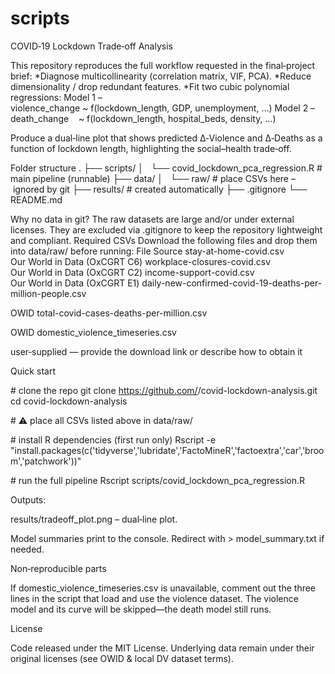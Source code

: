 # scripts
COVID‑19 Lockdown Trade‑off Analysis

This repository reproduces the full workflow requested in the final‑project brief:
*Diagnose multicollinearity (correlation matrix, VIF, PCA).
*Reduce dimensionality / drop redundant features.
*Fit two cubic polynomial regressions:
Model 1 – violence_change ~ f(lockdown_length, GDP, unemployment, …)
Model 2 – death_change    ~ f(lockdown_length, hospital_beds, density, …)

Produce a dual‑line plot that shows predicted Δ‑Violence and Δ‑Deaths as a function of lockdown length, highlighting the social–health trade‑off.

Folder structure
.
├── scripts/
│   └── covid_lockdown_pca_regression.R   # main pipeline (runnable)
├── data/
│   └── raw/              # place CSVs here – ignored by git
├── results/              # created automatically
├── .gitignore
└── README.md

Why no data in git? The raw datasets are large and/or under external licenses. They are excluded via .gitignore to keep the repository lightweight and compliant.
Required CSVs
Download the following files and drop them into data/raw/ before running:
File
Source
stay-at-home-covid.csv
Our World in Data (OxCGRT C6)
workplace-closures-covid.csv
Our World in Data (OxCGRT C2)
income-support-covid.csv
Our World in Data (OxCGRT E1)
daily-new-confirmed-covid-19-deaths-per-million-people.csv

OWID
total-covid-cases-deaths-per-million.csv

OWID
domestic_violence_timeseries.csv

user‑supplied — provide the download link or describe how to obtain it

Quick start

# clone the repo
git clone https://github.com/<user>/covid-lockdown-analysis.git
cd covid-lockdown-analysis

# ⚠️ place all CSVs listed above in data/raw/

# install R dependencies (first run only)
Rscript -e "install.packages(c('tidyverse','lubridate','FactoMineR','factoextra','car','broom','patchwork'))"

# run the full pipeline
Rscript scripts/covid_lockdown_pca_regression.R

Outputs:

results/tradeoff_plot.png – dual‑line plot.

Model summaries print to the console. Redirect with > model_summary.txt if needed.

Non‑reproducible parts

If domestic_violence_timeseries.csv is unavailable, comment out the three lines in the script that load and use the violence dataset. The violence model and its curve will be skipped—the death model still runs.

License

Code released under the MIT License. Underlying data remain under their original licenses (see OWID & local DV dataset terms).

